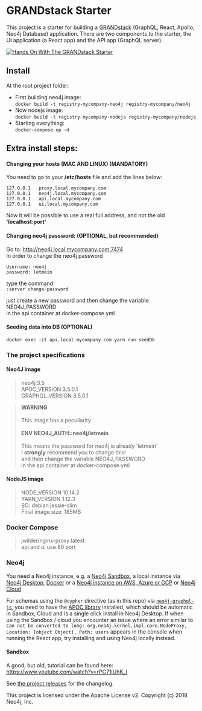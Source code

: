 # GRANDstack Starter

This project is a starter for building a [GRANDstack](https://grandstack.io) (GraphQL, React, Apollo, Neo4j Database) application. There are two components to the starter, the UI application (a React app) and the API app (GraphQL server).

[![Hands On With The GRANDstack Starter](http://img.youtube.com/vi/rPC71lUhK_I/0.jpg)](http://www.youtube.com/watch?v=rPC71lUhK_I "Hands On With The GRANDstack Starter")

## Install

At the root project folder:  
* First building neo4j image:  
`docker build -t registry-mycompany-neo4j registry-mycompany/neo4j`  
* Now nodejs image:  
`docker build -t registry-mycompany-nodejs registry-mycompany/nodejs`  
* Starting everything:  
`docker-compose up -d`
## Extra install steps:

#### Changing your hosts (MAC AND LINUX) (MANDATORY)
You need to go to your **/etc/hosts** file and add the lines below:  
```
127.0.0.1   proxy.local.mycompany.com  
127.0.0.1   neo4j.local.mycompany.com  
127.0.0.1   api.local.mycompany.com  
127.0.0.1   ui.local.mycompany.com
```  
Now it will be possible to use a real full address, and not the old **'localhost:port'**

#### Changing neo4j password: (OPTIONAL, but recommended)

Go to: http://neo4j.local.mycompany.com:7474  
In order to change the neo4j password  

```
Username: neo4j
password: letmein
```  
type the command:  
`:server change-password`

just create a new password and then change the variable  
NEO4J_PASSWORD  
in the api container at docker-compose.yml

#### Seeding data into DB (OPTIONAL)

`docker exec -it api.local.mycompany.com yarn run seedDb`

### The project specifications

#### Neo4J image
>   neo4j:3.5 \
    APOC_VERSION 3.5.0.1 \
    GRAPHQL_VERSION 3.5.0.1

>   **WARNING**
    \
    \
    This image has a peculiarity \
    \
    **ENV NEO4J_AUTH=neo4j/letmein** \
    \
    This means the password for neo4j is already 'letmein' \
    I **strongly** recommend you to change this! \
    and then change the variable NEO4J_PASSWORD \
    in the api container at docker-compose.yml


#### NodeJS image

>   NODE_VERSION 10.14.2 \
    YARN_VERSION 1.12.3 \
    SO: debian:jessie-slim \
    Final image size: 185MB


### Docker Compose

>   jwilder/nginx-proxy:latest \
    api and ui use 80 port

### Neo4j

You need a Neo4j instance, e.g. a [Neo4j Sandbox](http://neo4j.com/sandbox), a local instance via [Neo4j Desktop](https://neo4j.com/download), [Docker](http://hub.docker.com/_/neo4j) or a [Neo4j instance on AWS, Azure or GCP](http://neo4j.com/developer/guide-cloud-deployment) or [Neo4j Cloud](http://neo4j.com/cloud)

For schemas using the  `@cypher` directive (as in this repo) via [`neo4j-graphql-js`](https://github.com/neo4j-graphql/neo4j-graphql-js), you need to have the [APOC library](https://github.com/neo4j-contrib/neo4j-apoc-procedures) installed, which should be automatic in Sandbox, Cloud and is a single click install in Neo4j Desktop. If when using the Sandbox / cloud you encounter an issue where an error similar to `Can not be converted to long: org.neo4j.kernel.impl.core.NodeProxy, Location: [object Object], Path: users` appears in the console when running the React app, try installing and using Neo4j locally instead.

#### Sandbox 

A good, but old, tutorial can be found here: https://www.youtube.com/watch?v=rPC71lUhK_I


See [the project releases](https://github.com/BrenoMazieiro/grand-stack-starter/releases) for the changelog.

This project is licensed under the Apache License v2.
Copyright (c) 2018 Neo4j, Inc.
